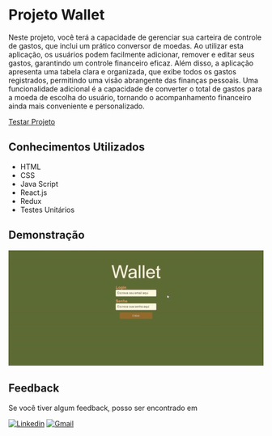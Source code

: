 # Projeto Wallet

Neste projeto, você terá a capacidade de gerenciar sua carteira de controle de gastos, que inclui um prático conversor de moedas. Ao utilizar esta aplicação, os usuários podem facilmente adicionar, remover e editar seus gastos, garantindo um controle financeiro eficaz. Além disso, a aplicação apresenta uma tabela clara e organizada, que exibe todos os gastos registrados, permitindo uma visão abrangente das finanças pessoais. Uma funcionalidade adicional é a capacidade de converter o total de gastos para a moeda de escolha do usuário, tornando o acompanhamento financeiro ainda mais conveniente e personalizado.

[Testar Projeto](https://jonathankarlinski.github.io/wallet/)

## Conhecimentos Utilizados

- HTML
- CSS
- Java Script
- React.js
- Redux
- Testes Unitários

## Demonstração

![wallet-gif](public/wallet.gif)

## Feedback

Se você tiver algum feedback, posso ser encontrado em

  [![Linkedin](https://img.shields.io/badge/LinkedIn-0077B5?style=for-the-badge&logo=linkedin&logoColor=white)](https://www.linkedin.com/in/jonathankarlinski/)
  [![Gmail](https://img.shields.io/badge/Gmail-D14836?style=for-the-badge&logo=gmail&logoColor=white)](mailto:jonathankarlinski57@gmail.com)
